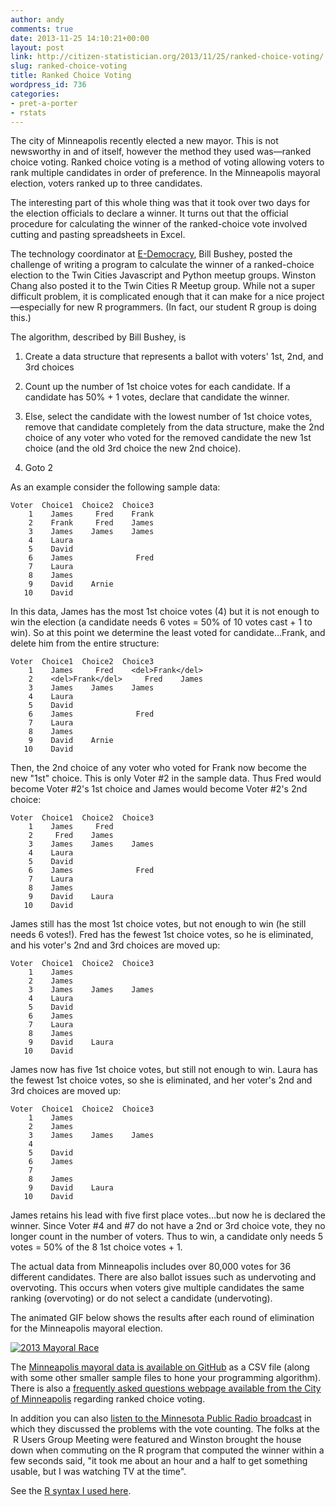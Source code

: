 ```yaml
---
author: andy
comments: true
date: 2013-11-25 14:10:21+00:00
layout: post
link: http://citizen-statistician.org/2013/11/25/ranked-choice-voting/
slug: ranked-choice-voting
title: Ranked Choice Voting
wordpress_id: 736
categories:
- pret-a-porter
- rstats
---
```


The city of Minneapolis recently elected a new mayor. This is not newsworthy in and of itself, however the method they used was—ranked choice voting. Ranked choice voting is a method of voting allowing voters to rank multiple candidates in order of preference. In the Minneapolis mayoral election, voters ranked up to three candidates.

The interesting part of this whole thing was that it took over two days for the election officials to declare a winner. It turns out that the official procedure for calculating the winner of the ranked-choice vote involved cutting and pasting spreadsheets in Excel.

The technology coordinator at [E-Democracy](http://forums.e-democracy.org), Bill Bushey, posted the challenge of writing a program to calculate the winner of a ranked-choice election to the Twin Cities Javascript and Python meetup groups. Winston Chang also posted it to the Twin Cities R Meetup group. While not a super difficult problem, it is complicated enough that it can make for a nice project—especially for new R programmers. (In fact, our student R group is doing this.)

The algorithm, described by Bill Bushey, is



	
  1. Create a data structure that represents a ballot with voters' 1st, 2nd, and 3rd choices

	
  2. Count up the number of 1st choice votes for each candidate. If a candidate has 50% + 1 votes, declare that candidate the winner.

	
  3. Else, select the candidate with the lowest number of 1st choice votes, remove that candidate completely from the data structure, make the 2nd choice of any voter who voted for the removed candidate the new 1st choice (and the old 3rd choice the new 2nd choice).

	
  4. Goto 2


As an example consider the following sample data:

    
    Voter  Choice1  Choice2  Choice3
        1    James     Fred    Frank
        2    Frank     Fred    James
        3    James    James    James
        4    Laura 
        5    David 
        6    James              Fred
        7    Laura
        8    James
        9    David    Arnie
       10    David


In this data, James has the most 1st choice votes (4) but it is not enough to win the election (a candidate needs 6 votes = 50% of 10 votes cast + 1 to win). So at this point we determine the least voted for candidate…Frank, and delete him from the entire structure:

    
    Voter  Choice1  Choice2  Choice3
        1    James     Fred    <del>Frank</del>
        2    <del>Frank</del>     Fred    James
        3    James    James    James
        4    Laura 
        5    David 
        6    James              Fred
        7    Laura
        8    James
        9    David    Arnie
       10    David


Then, the 2nd choice of any voter who voted for Frank now become the new "1st" choice. This is only Voter #2 in the sample data. Thus Fred would become Voter #2's 1st choice and James would become Voter #2's 2nd choice:

    
    Voter  Choice1  Choice2  Choice3
        1    James     Fred
        2     Fred    James
        3    James    James    James
        4    Laura 
        5    David 
        6    James              Fred
        7    Laura
        8    James
        9    David    Laura
       10    David


James still has the most 1st choice votes, but not enough to win (he still needs 6 votes!). Fred has the fewest 1st choice votes, so he is eliminated, and his voter's 2nd and 3rd choices are moved up:

    
    Voter  Choice1  Choice2  Choice3
        1    James
        2    James
        3    James    James    James
        4    Laura 
        5    David 
        6    James              
        7    Laura
        8    James
        9    David    Laura
       10    David


James now has five 1st choice votes, but still not enough to win. Laura has the fewest 1st choice votes, so she is eliminated, and her voter's 2nd and 3rd choices are moved up:

    
    Voter  Choice1  Choice2  Choice3
        1    James
        2    James
        3    James    James    James
        4     
        5    David 
        6    James              
        7    
        8    James
        9    David    Laura
       10    David


James retains his lead with five first place votes…but now he is declared the winner. Since Voter #4 and #7 do not have a 2nd or 3rd choice vote, they no longer count in the number of voters. Thus to win, a candidate only needs 5 votes = 50% of the 8 1st choice votes + 1.

The actual data from Minneapolis includes over 80,000 votes for 36 different candidates. There are also ballot issues such as undervoting and overvoting. This occurs when voters give multiple candidates the same ranking (overvoting) or do not select a candidate (undervoting).

The animated GIF below shows the results after each round of elimination for the Minneapolis mayoral election.

[![2013 Mayoral Race](http://citizen-statistician.org/wp-content/uploads/2013/11/animation.gif)](http://citizen-statistician.org/wp-content/uploads/2013/11/animation.gif)

The [Minneapolis mayoral data is available on GitHub](https://github.com/tcrug/ranked-choice-vote-data) as a CSV file (along with some other smaller sample files to hone your programming algorithm). There is also a [frequently asked questions webpage available from the City of Minneapolis](http://vote.minneapolismn.gov/rcv/what-is-rcv) regarding ranked choice voting.

In addition you can also [listen to the Minnesota Public Radio broadcast](http://minnesota.publicradio.org/display/web/2013/11/22/politics/ranked-choice-vote-count-programmers) in which they discussed the problems with the vote counting. The folks at the  R Users Group Meeting were featured and Winston brought the house down when commuting on the R program that computed the winner within a few seconds said, "it took me about an hour and a half to get something usable, but I was watching TV at the time".

See the [R syntax I used here](http://citizen-statistician.org/2013/11/30/r-syntax-for-ranked-choice-voting/).


